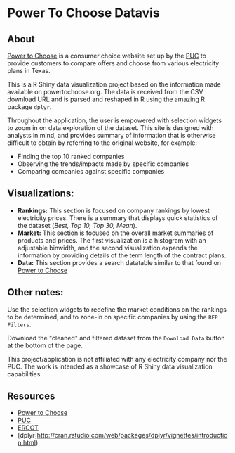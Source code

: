 # Power To Choose Datavis

## About
[Power to Choose](http://www.powertochoose.org/) is a consumer choice website set up by the [PUC](https://www.puc.texas.gov/) to provide customers to compare offers and choose from various electricity plans in Texas.

This is a R Shiny data visualization project based on the information made available on powertochoose.org.  The data is received from the CSV download URL and is parsed and reshaped in R using the amazing R package `dplyr`.

Throughout the application, the user is empowered with selection widgets to zoom in on data exploration of the dataset.  This site is designed with analysts in mind, and provides summary of information that is otherwise difficult to obtain by referring to the original website, for example:

- Finding the top 10 ranked companies
- Observing the trends/impacts made by specific companies
- Comparing companies against specific companies


## Visualizations:
- **Rankings:** This section is focused on company rankings by lowest electricity prices.  There is a summary that displays quick statistics of the dataset (*Best, Top 10, Top 30, Mean*).
- **Market:** This section is focused on the overall market summaries of products and prices.  The first visualization is a histogram with an adjustable binwidth, and the second visualization expands the information by providing details of the term length of the contract plans.
- **Data:** This section provides a search datatable similar to that found on [Power to Choose](http://www.powertochoose.org/)


## Other notes:
Use the selection widgets to redefine the market conditions on the rankings to be determined, and to zone-in on specific companies by using the `REP Filters`.

Download the "cleaned" and filtered dataset from the `Download Data` button at the bottom of the page.

This project/application is not affiliated with any electricity company nor the PUC.  The work is intended as a showcase of R Shiny data visualization capabilities.


## Resources
- [Power to Choose](http://www.powertochoose.org/)
- [PUC](https://www.puc.texas.gov/)
- [ERCOT](http://www.ercot.com/)
- [dplyr]http://cran.rstudio.com/web/packages/dplyr/vignettes/introduction.html)